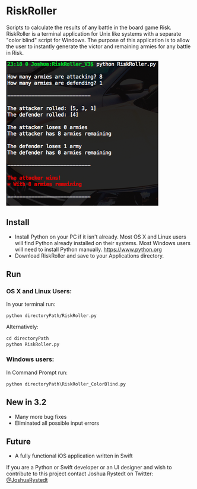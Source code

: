 # RiskRoller
Scripts to calculate the results of any battle in the board game Risk.  
RiskRoller is a terminal application for Unix like systems with a separate "color blind" script for Windows.
The purpose of this application is to allow the user to instantly generate the victor and remaining armies for any battle in Risk.

![Example Image](https://github.com/JoshuaRystedt/RiskRoller/blob/master/Example.png?raw=true)

## Install
- Install Python on your PC if it isn't already. Most OS X and Linux users will find Python already installed on their systems. Most Windows users will need to install Python manually.
<https://www.python.org>
- Download RiskRoller and save to your Applications directory.

## Run
### OS X and Linux Users:
In your terminal run:

	python directoryPath/RiskRoller.py

Alternatively:

	cd directoryPath
	python RiskRoller.py

### Windows users:
In Command Prompt run:

	python directoryPath\RiskRoller_ColorBlind.py

## New in 3.2
- Many more bug fixes
- Eliminated all possible input errors

## Future
- A fully functional iOS application written in Swift

If you are a Python or Swift developer or an UI designer and wish to contribute to this project contact Joshua Rystedt on Twitter: [@JoshuaRystedt](https://twitter.com/JoshuaRystedt)
